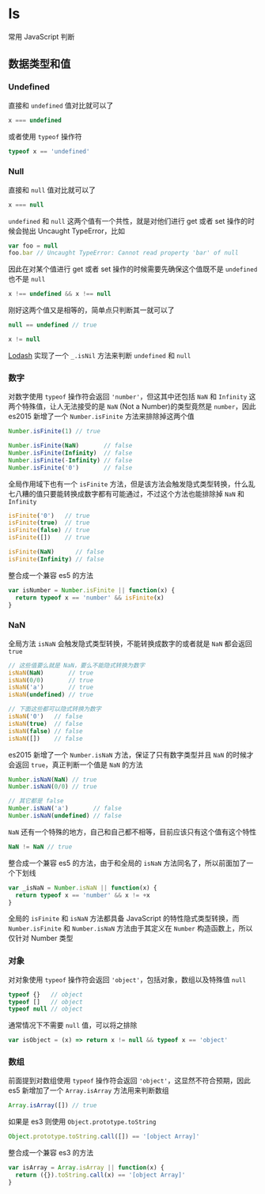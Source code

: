 # Is

常用 JavaScript 判断

## 数据类型和值

### Undefined

直接和 `undefined` 值对比就可以了

``` javascript
x === undefined
```

或者使用 `typeof` 操作符

``` javascript
typeof x == 'undefined'
```

### Null

直接和 `null` 值对比就可以了

``` javascript
x === null
```

`undefined` 和 `null` 这两个值有一个共性，就是对他们进行 get 或者 set 操作的时候会抛出 Uncaught TypeError，比如

``` javascript
var foo = null
foo.bar // Uncaught TypeError: Cannot read property 'bar' of null
```

因此在对某个值进行 get 或者 set 操作的时候需要先确保这个值既不是 `undefined` 也不是 `null`

``` javascript
x !== undefined && x !== null
```

刚好这两个值又是相等的，简单点只判断其一就可以了

``` javascript
null == undefined // true

x != null
```

[Lodash](https://github.com/lodash/lodash) 实现了一个 `_.isNil` 方法来判断 `undefined` 和 `null`

### 数字

对数字使用 `typeof` 操作符会返回 `'number'`，但这其中还包括 `NaN` 和 `Infinity` 这两个特殊值，让人无法接受的是 `NaN` (Not a Number)的类型竟然是 `number`，因此 es2015 新增了一个 `Number.isFinite` 方法来排除掉这两个值

``` javascript
Number.isFinite(1) // true

Number.isFinite(NaN)       // false
Number.isFinite(Infinity)  // false
Number.isFinite(-Infinity) // false
Number.isFinite('0')       // false
```

全局作用域下也有一个 `isFinite` 方法，但是该方法会触发隐式类型转换，什么乱七八糟的值只要能转换成数字都有可能通过，不过这个方法也能排除掉 `NaN` 和 `Infinity`

``` javascript
isFinite('0')   // true
isFinite(true)  // true
isFinite(false) // true
isFinite([])    // true

isFinite(NaN)      // false
isFinite(Infinity) // false
```

整合成一个兼容 es5 的方法

``` javascript
var isNumber = Number.isFinite || function(x) {
  return typeof x == 'number' && isFinite(x)
}
```

### NaN

全局方法 `isNaN` 会触发隐式类型转换，不能转换成数字的或者就是 `NaN` 都会返回 `true`

``` javascript
// 这些值要么就是 NaN，要么不能隐式转换为数字
isNaN(NaN)       // true
isNaN(0/0)       // true
isNaN('a')       // true
isNaN(undefined) // true

// 下面这些都可以隐式转换为数字
isNaN('0')   // false
isNaN(true)  // false
isNaN(false) // false
isNaN([])    // false
```

es2015 新增了一个 `Number.isNaN` 方法，保证了只有数字类型并且 `NaN` 的时候才会返回 `true`，真正判断一个值是 `NaN` 的方法

``` javascript
Number.isNaN(NaN) // true
Number.isNaN(0/0) // true

// 其它都是 false
Number.isNaN('a')       // false
Number.isNaN(undefined) // false
```

`NaN` 还有一个特殊的地方，自己和自己都不相等，目前应该只有这个值有这个特性

``` javascript
NaN != NaN // true
```

整合成一个兼容 es5 的方法，由于和全局的 `isNaN` 方法同名了，所以前面加了一个下划线

``` javascript
var _isNaN = Number.isNaN || function(x) {
  return typeof x == 'number' && x != +x
}
```

全局的 `isFinite` 和 `isNaN` 方法都具备 JavaScript 的特性隐式类型转换，而 `Number.isFinite` 和 `Number.isNaN` 方法由于其定义在 `Number` 构造函数上，所以仅针对 Number 类型

### 对象

对对象使用 `typeof` 操作符会返回 `'object'`，包括对象，数组以及特殊值 `null`

``` javascript
typeof {}   // object
typeof []   // object
typeof null // object
```

通常情况下不需要 `null` 值，可以将之排除

``` javascript
var isObject = (x) => return x != null && typeof x == 'object'
```

### 数组

前面提到对数组使用 `typeof` 操作符会返回 `'object'`，这显然不符合预期，因此 es5 新增加了一个 `Array.isArray` 方法用来判断数组

``` javascript
Array.isArray([]) // true
```

如果是 es3 则使用 `Object.prototype.toString`

``` javascript
Object.prototype.toString.call([]) == '[object Array]'
```

整合成一个兼容 es3 的方法

``` javascript
var isArray = Array.isArray || function(x) {
  return ({}).toString.call(x) == '[object Array]'
}
```

